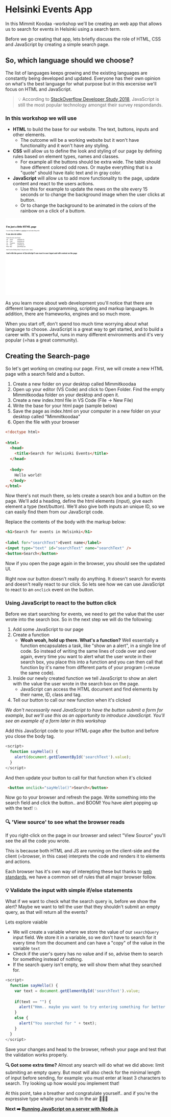 # Helsinki Events App
In this Mimmit Koodaa -workshop we'll be creating an web app that allows us to search for events in Helsinki using a search term.

Before we go creating that app, lets briefly discuss the role of HTML, CSS and JavaScript by creating a simple search page.

## So, which language should we choose?
The list of languages keeps growing and the existing languages are constantly being developed and updated. Everyone has their own opinion on what's the best language for what purpose but in this excersise we'll focus on HTML and JavaScript.

> :bulb: According to [StackOverflow Developer Study 2018](https://insights.stackoverflow.com/survey/2018/#most-popular-technologies), JavaScript is still the most popular technology amongst their survey respondands.

### In this workshop we will use

* **HTML** to build the base for our website. The text, buttons, inputs and other elements.
  * The outcome will be a working website but it won't have functionality and it won't have any styling.
* **CSS** will allow us to define the look and styling of our page by defining rules based on element types, names and classes.
  * For example all the buttons should be extra wide. The table should have different colored odd rows. Or maybe everything that is a "quote" should have italic text and in gray color.
* **JavaScript** will allow us to add more functionality to the page, update content and react to the users actions.
  * Use this for example to update the news on the site every 15 seconds or to change the background image when the user clicks at button.
  * Or to change the background to be animated in the colors of the rainbow on a click of a buttom.

![Animation of a page with HTML, CSS and JS](images/htmlcssjs.gif)

As you learn more about web development you'll notice that there are different languages: programming, scripting and markup languages. In addition, there are frameworks, engines and so much more.

When you start off, don't spend too much time worrying about what language to choose. JavaScript is a great way to get started, and to build a career with. It's powerful, runs in many different environments and it's very popular (=has a great community).

## Creating the Search-page
So let's get working on creating our page. First, we will create a new HTML page with a search field and a button.

1. Create a new folder on your desktop called Mimmitkoodaa
1. Open up your editor (VS Code) and click to Open Folder. Find the empty Mimmitkoodaa folder on your desktop and open it.
1. Create a new index.html file in VS Code (File -> New File)
1. Write the base for your html page (sample below)
1. Save the page as index.html on your computer in a new folder on your desktop called "Mimmitkoodaa"
1. Open the file with your browser

```html
<!doctype html>

<html>
  <head>
    <title>Search for Helsinki Events</title>
  </head>

  <body>
    Hello world!
  </body>
</html>
```

Now there's not much there, so lets create a search box and a button on the page. We'll add a heading, define the html elements (input), give each element a type (text/button). We'll also give both inputs an unique ID, so we can easily find them from our JavaScript code.

Replace the contents of the body with the markup below:
```html
<h1>Search for events in Helsinki</h1>

<label for="searchText">Event name</label>
<input type="text" id="searchText" name="searchText" />
<button>Search</button>
```

Now if you open the page again in the browser, you should see the updated UI.

Right now our button doesn't really do anything. It doesn't search for events and doesn't really react to our click. So lets see how we can use JavaScript to react to an `onclick` event on the button.

### Using JavaScript to react to the button click
Before we start searching for events, we need to get the value that the user wrote into the search box. So in the next step we will do the following:
1. Add some JavaScript to our page
1. Create a function
    * **Woah woah, hold up there. What's a function?** Well essentially a function encapsulates a task, like "show an a alert", in a single line of code. So instead of writing the same lines of code over and over again, every time you want to alert what the user wrote in their search box, you place this into a function and you can then call that function by it's name from different parts of your program (=reuse the same code).
1. Inside our newly created function we tell JavaScript to show an alert with the value the user wrote in the search box on the page.
    * JavaScript can access the HTML document and find elements by their name, ID, class and tag.
1. Tell our button to call our new function when it's clicked

*We don't necessarily need JavaScript to have the button submit a form for example, but we'll use this as an opportunity to introduce JavaScript. You'll see an example of a form later in this workshop*

Add this JavaScript code to your HTML-page after the button and before you close the body tag.
```javascript
<script>
  function sayHello() {
    alert(document.getElementById('searchText').value);
  }
</script>
```
And then update your button to call for that function when it's clicked
```html
 <button onclick="sayHello()">Search</button>
```

Now go to your browser and refresh the page. Write something into the search field and click the button.. and BOOM! You have alert popping up with the text! :boom:

### :mag: 'View source' to see what the browser reads
If you right-click on the page in our browser and select "View Source" you'll see the all the code you wrote.

This is because both HTML and JS are running on the client-side and the client (=browser, in this case) interprets the code and renders it to elements and actions.

Each browser has it's own way of interepting these but thanks to [web standards](https://www.w3.org/standards/), we have a common set of rules that all major browser follow.

### :bulb: Validate the input with simple if/else statements

What if we want to check what the search query is, before we show the alert? Maybe we want to tell the user that they shouldn't submit an empty query, as that will return all the events?

Lets explore vaiable 

* We will create a variable where we store the value of our `searchQuery` input field. We store it in a variable, so we don't have to search for it every time from the document and can have a "copy" of the value in the variable `text`
* Check if the user's query has no value and if so, advise them to search for something instead of nothing.
* If the search query isn't empty, we will show them what they searched for.

```javascript
<script>
  function sayHello() {
    var text = document.getElementById('searchText').value;

    if(text == "") {
      alert("Hmm.. maybe you want to try entering something for better results?");
    }
    else {
      alert("You searched for " + text);
    }
  }
</script>
```

Save your changes and head to the browser, refresh your page and test that the validation works properly.

**:mag: Got some extra time?** Almost any search will do what we did above: limit submiting an empty query. But most will also check for the minimal length of input before sending, for example: you must enter at least 3 characters to search. Try looking up how would you implement that!

At this point, take a breather and congratulate yourself.. and if you're the expressive type whaile your hands in the air :tada::tada::tada:

**Next :arrow_right: [Running JavaScript on a server with Node.js](https://github.com/MSFTGarageFi/mimmitkoodaa/blob/master/web-dev-intro/part3_helloNodeJS.md)**

